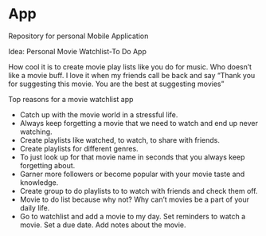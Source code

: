 # App
Repository for personal Mobile Application

Idea:
Personal Movie Watchlist-To Do App

How cool it is to create movie play lists like you do for music. Who doesn’t like a movie buff. I love it when my friends call be back and say “Thank you for suggesting this movie. You are the best at suggesting movies”

Top reasons for a movie watchlist app

* Catch up with the movie world in a stressful life.
* Always keep forgetting a movie that we need to watch and end up never watching.
* Create playlists like watched, to watch, to share with friends.
* Create playlists for different genres.
* To just look up for that movie name in seconds that you always keep forgetting about.
* Garner more followers or become popular with your movie taste and knowledge.
* Create group to do playlists to to watch with friends and check them off.
* Movie to do list because why not? Why can’t movies be a part of your daily life.
* Go to watchlist and add a movie to my day. Set reminders to watch a movie. Set a due date. Add notes about the movie.
